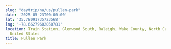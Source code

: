 ```yaml
---
slug: "daytrip/na/us/pullen-park"
date: '2025-05-23T00:00:00'
lat: '35.78091735723568'
lng: '-78.66279602050781'
location: Train Station, Glenwood South, Raleigh, Wake County, North Carolina, 27605,
  United States
title: Pullen Park
---
```



